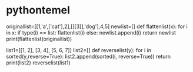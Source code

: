 # pythontemel
originallist=[[1,'a',['cat'],2],[[[3]],'dog'],4,5]
newlist=[]
def flattenlist(x):
    for i in x:
        if type(i) == list:
            flattenlist(i)
        else:
            newlist.append(i)
    return newlist
print(flattenlist(originallist))

list1=[[1, 2], [3, 4], [5, 6, 7]]
list2=[]
def reverselist(y):
    for i in sorted(y,reverse=True):
        list2.append(sorted(i, reverse=True))
    return print(list2)
reverselist(list1)
